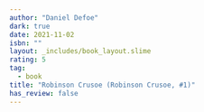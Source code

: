 ```yaml
---
author: "Daniel Defoe"
dark: true
date: 2021-11-02
isbn: ""
layout: _includes/book_layout.slime
rating: 5
tag:
  - book
title: "Robinson Crusoe (Robinson Crusoe, #1)"
has_review: false
---
```




